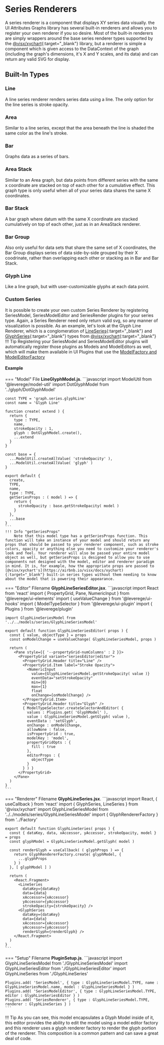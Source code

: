 # Series Renderers
A series renderer is a component that displays XY series data visually. the UI Attributes Graphs library has several built-in renderers and allows you to register your own renderer if you so desire. Most of the built-in renderers are simply wrappers around the base series renderer types supported by the [@visx/xychart](https://airbnb.io/visx/docs/xychart){:target="_blank"} library, but a renderer is simple a component which is given access to the DataContext of the graph (including the graph's dimensions, it's X and Y scales, and its data) and can return any valid SVG for display.

## Built-In Types
### Line
A line series renderer renders series data using a line. The only option for the line series is stroke opacity.
### Area
Similar to a line series, except that the area beneath the line is shaded the same color as the line's stroke.
### Bar
Graphs data as a series of bars.
### Area Stack
Similar to an Area graph, but data points from different series with the same x coordinate are stacked on top of each other for a cumulative effect. This graph type is only useful when all of your series data shares the same X coordinates.
### Bar Stack
A bar graph where datum with the same X coordinate are stacked cumulatively on top of each other, just as in an AreaStack renderer.
### Bar Group
Also only useful for data sets that share the same set of X coordinates, the Bar Group displays series of data side-by-side grouped by their X coodrinate, rather than overlapping each other or stacking as in Bar and Bar Stack.
### Glyph Line
Like a line graph, but with user-customizable glyphs at each data point.
### Custom Series
It is possible to create your own custom Series Renderer by registering SeriesModel, SeriesModelEditor and SeriesRender plugins for your series type. Again, a Series Renderer need only return valid svg, so any manner of visualization is possible. As an example, let's look at the Glyph Line Renderer, which is a conglomeration of [LineSeries](https://airbnb.io/visx/docs/xychart#LineSeries){:target="_blank"} and [GlyphSeries](https://airbnb.io/visx/docs/xychart#LineSeries){:target="_blank"} types from [@visx/xychart](https://airbnb.io/visx/docs/xychart){:target="_blank"}
!!! Tip
    Registering your SeriesModel and SeriesModelEditor plugins will automatically register those plugins as Models and ModelEditors as well, which will make them available in UI Plugins that use the [ModelFactory and ModelEditorFactory](/concepts/models)
#### Example
=== "Model"
    File **LineGlyphModel.js**.
    ```javascript
    import ModelUtil from '@leverege/model-util'
    import DotGlyphModel from '../glyph/DotGlyphModel'

    const TYPE = 'graph.series.glyphLine'
    const name = 'Glyph Line'

    function create( extend ) {
      return {
        type : TYPE,
        name,
        strokeOpacity : 1,
        glyph : DotGlyphModel.create(),
        ...extend
      }
    }

    const base = {
      ...ModelUtil.createAllValue( 'strokeOpacity' ),
      ...ModelUtil.createAllValue( 'glyph' )
    }

    export default {
      create,
      TYPE,
      name,
      type : TYPE,
      getSeriesProps : ( model ) => {
        return {
          strokeOpacity : base.getStrokeOpacity( model )
        }
      },
      ...base
    }
    ```
    !!! Info "getSeriesProps"
        Note that this model type has a getSeriesProps function. This function will take an instance of your model and should return any props that should be passed to your renderer component, such as stroke colors, opacity or anything else you need to customize your renderer's look and feel. Your renderer will also be passed your entire model object as well, but getSeriesProps is designed to allow you to use components not designed with the model, editor and renderer paradigm in mind. It is, for example, how the appropriate props are passed to [@visx/xychart's](https://airbnb.io/visx/docs/xychart){:target="_blank"} built-in series types without them needing to know about the model that is powering their appearance.
=== "Editor"
    Filename **GlyphLineSeriesEditor.jsx**.
    ```javascript
    import React from 'react'
    import { PropertyGrid, Pane, NumericInput } from '@leverege/ui-elements'
    import { useValueChange } from '@leverege/ui-hooks'
    import { ModelTypeSelector } from '@leverege/ui-plugin'
    import { Plugins } from '@leverege/plugin'

    import GlyphLineSeriesModel from '../../models/series/GlyphLineSeriesModel'

    export default function GlyphLineSeriesEditor( props ) {
      const { value, objectType } = props
      const onModelChange = useValueChange( GlyphLineSeriesModel, props )

      return (
        <Pane style={{ '--propertyGrid-numColumns' : 2 }}>
          <PropertyGrid variant="seriesEditor|editor">
            <PropertyGrid.Header title="Line" />
            <PropertyGrid.Item label="Stroke Opacity">
              <NumericInput
                value={GlyphLineSeriesModel.getStrokeOpacity( value )}
                eventData="setStrokeOpacity"
                min={0}
                max={1}
                float
                onChange={onModelChange} />
            </PropertyGrid.Item>
            <PropertyGrid.Header title="Glyph" />
            { ModelTypeSelector.createSelectorAndEditor( {
              values : Plugins.get( 'GlyphModel' ),
              value : GlyphLineSeriesModel.getGlyph( value ),
              eventData : 'setGlyph',
              onChange : onModelChange,
              allowNone : false,
              isPropertyGrid : true,
              modelKey : 'model',
              propertyGridOpts : {
                fill : true
              },
              editorProps : {
                objectType
              }
            } ) }
          </PropertyGrid>
        </Pane>
      )
    }
    ```
=== "Renderer"
    Filename **GlyphLineSeries.jsx**.
    ```javascript
    import React, { useCallback } from 'react'
    import { GlyphSeries, LineSeries } from '@visx/xychart'
    import GlyphLineSeriesModel from '../../models/series/GlyphLineSeriesModel'
    import { GlyphRendererFactory } from '../Factory'

    export default function GlyphLineSeries( props ) {
      const { dataKey, data, xAccessor, yAccessor, strokeOpacity, model } = props
      const glyphModel = GlyphLineSeriesModel.getGlyph( model )

      const renderGlyph = useCallback( ( glyphProps ) => {
        return GlyphRendererFactory.create( glyphModel, {
          ...glyphProps
        } )
      }, [ glyphModel ] )

      return (
        <React.Fragment>
          <LineSeries
            dataKey={dataKey}
            data={data}
            xAccessor={xAccessor}
            yAccessor={yAccessor}
            strokeOpacity={strokeOpacity} />
          <GlyphSeries
            dataKey={dataKey}
            data={data}
            xAccessor={xAccessor}
            yAccessor={yAccessor}
            renderGlyph={renderGlyph} />
        </React.Fragment>
      )
    }
    ```
=== "Setup"
    Filename **PluginSetup.js**.
    ```javascript
    import GlyphLineSeriesModel from './GlyphLineSeriesModel'
    import GlyphLineSeriesEditor from './GlyphLineSeriesEditor'
    import GlyphLineSeries from './GlyphLineSeries'

    Plugins.add( 'SeriesModel', { type : GlyphLineSeriesModel.TYPE, name : GlyphLineSeriesModel.name, model : GlyphLineSeriesModel } )
    Plugins.add( 'SeriesModelEditor', { type : GlyphLineSeriesModel.TYPE, editor : GlyphLineSeriesEditor } )
    Plugins.add( 'SeriesRenderer', { type : GlyphLineSeriesModel.TYPE, renderer : GlyphLineSeries } )
    ```
!!! Tip
    As you can see, this model encapsulates a Glyph Model inside of it, this editor provides the ability to edit the model using a model editor factory and this renderer uses a glyph renderer factory to render the glyph portion of the renderer. This composition is a common pattern and can save a great deal of code.